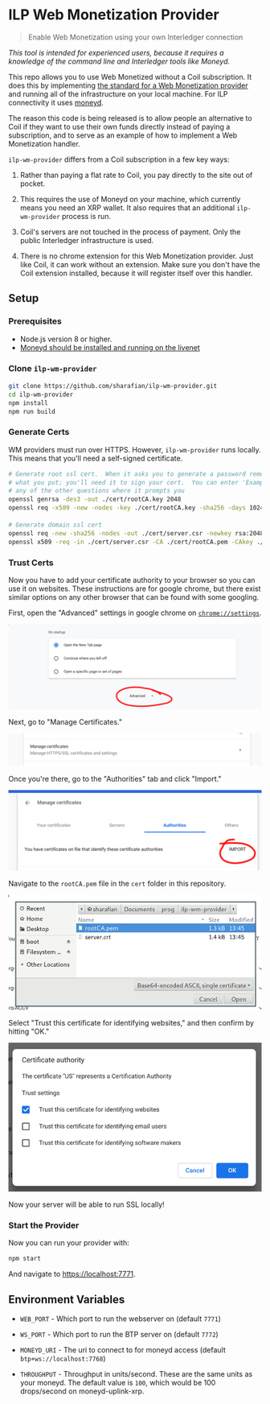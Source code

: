 # ILP Web Monetization Provider
> Enable Web Monetization using your own Interledger connection

_This tool is intended for experienced users, because it requires a knowledge of the
command line and Interledger tools like Moneyd._

This repo allows you to use Web Monetized without a Coil subscription. It does
this by implementing [the standard for a Web Monetization
provider](https://github.com/interledger/rfcs/blob/master/0028-web-monetization/0028-web-monetization.md#web-monetization-handler-api)
and running all of the infrastructure on your local machine. For ILP
connectivity it uses [moneyd](https://github.com/interledgerjs/moneyd).

The reason this code is being released is to allow people an alternative to Coil
if they want to use their own funds directly instead of paying a subscription, and
to serve as an example of how to implement a Web Monetization handler.

`ilp-wm-provider` differs from a Coil subscription in a few key ways:

1. Rather than paying a flat rate to Coil, you pay directly to the site out of
pocket.

2. This requires the use of Moneyd on your machine, which currently means you
need an XRP wallet. It also requires that an additional `ilp-wm-provider`
process is run.

3. Coil's servers are not touched in the process of payment. Only the public
Interledger infrastructure is used.

4. There is no chrome extension for this Web Monetization provider. Just like
Coil, it can work without an extension. Make sure you don't have the Coil
extension installed, because it will register itself over this handler.

## Setup

### Prerequisites

- Node.js version 8 or higher.
- [Moneyd should be installed and running on the livenet](https://medium.com/interledger-blog/joining-the-live-ilp-network-eab123a73665)

### Clone `ilp-wm-provider`

```sh
git clone https://github.com/sharafian/ilp-wm-provider.git
cd ilp-wm-provider
npm install
npm run build
```

### Generate Certs

WM providers must run over HTTPS. However, `ilp-wm-provider` runs locally.
This means that you'll need a self-signed certificate.

```sh
# Generate root ssl cert.  When it asks you to generate a password remember
# what you put; you'll need it to sign your cert.  You can enter 'Example' on
# any of the other questions where it prompts you
openssl genrsa -des3 -out ./cert/rootCA.key 2048
openssl req -x509 -new -nodes -key ./cert/rootCA.key -sha256 -days 1024 -out ./cert/rootCA.pem

# Generate domain ssl cert
openssl req -new -sha256 -nodes -out ./cert/server.csr -newkey rsa:2048 -keyout ./cert/server.key -config <( cat ./cert/server.csr.cnf )
openssl x509 -req -in ./cert/server.csr -CA ./cert/rootCA.pem -CAkey ./cert/rootCA.key -CAcreateserial -out ./cert/server.crt -days 500 -sha256 -extfile ./cert/v3.ext
```

### Trust Certs

Now you have to add your certificate authority to your browser so you can use
it on websites. These instructions are for google chrome, but there exist similar
options on any other browser that can be found with some googling.

First, open the "Advanced" settings in google chrome on
[`chrome://settings`](chrome://settings).

![chrome settings](./docs/show_advanced.png)

Next, go to "Manage Certificates."

![manage certs](./docs/manage_certs.png)

Once you're there, go to the "Authorities" tab and click "Import."

![import cert](./docs/authorities.png)

Navigate to the `rootCA.pem` file in the `cert` folder in this repository.

![select pem](./docs/select_ca.png)

Select "Trust this certificate for identifying websites," and then confirm by
hitting "OK."

![trust ca](./docs/trust_ca.png)

Now your server will be able to run SSL locally!

### Start the Provider

Now you can run your provider with:

```sh
npm start
```

And navigate to [https://localhost:7771](https://localhost:7771).

## Environment Variables

- `WEB_PORT` - Which port to run the webserver on (default `7771`)

- `WS_PORT` - Which port to run the BTP server on (default `7772`)

- `MONEYD_URI` - The uri to connect to for moneyd access (default `btp+ws://localhost:7768`)

- `THROUGHPUT` - Throughput in units/second. These are the same units as your
  moneyd. The default value is `100`, which would be 100 drops/second on
moneyd-uplink-xrp.

